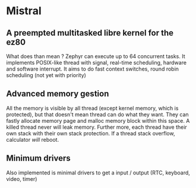 # Mistral

## A preempted multitasked libre kernel for the ez80

What does than mean ? Zephyr can execute up to 64 concurrent tasks. It implements POSIX-like thread with signal, real-time scheduling, hardware and software interrupt. It aims to do fast context switches, round robin scheduling (not yet with priority)

## Advanced memory gestion

All the memory is visible by all thread (except kernel memory, which is protected), but that doesn't mean thread can do what they want. They can fastly allocate memory page and malloc memory block within this space. A killed thread never will leak memory. Further more, each thread have their own stack with their own stack protection. If a thread stack overflow, calculator *will* reboot.

## Minimum drivers

Also implemented is minimal drivers to get a input / output (RTC, keyboard, video, timer)
